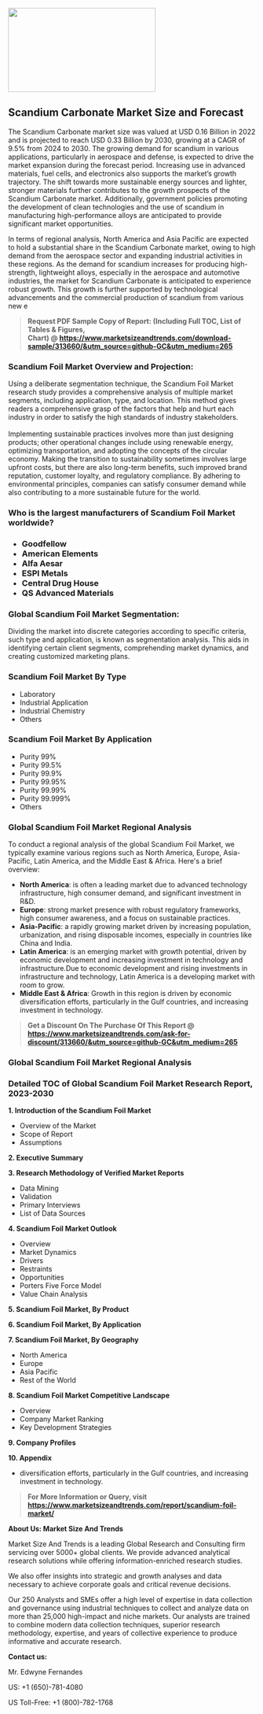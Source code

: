<p><img class="alignnone size-medium wp-image-20088" src="https://ffe5etoiles.com/wp-content/uploads/2024/12/MST1-300x171.png" alt="" width="300" height="171" /></p><h2>Scandium Carbonate Market Size and Forecast</h2><p>The Scandium Carbonate market size was valued at USD 0.16 Billion in 2022 and is projected to reach USD 0.33 Billion by 2030, growing at a CAGR of 9.5% from 2024 to 2030. The growing demand for scandium in various applications, particularly in aerospace and defense, is expected to drive the market expansion during the forecast period. Increasing use in advanced materials, fuel cells, and electronics also supports the market’s growth trajectory. The shift towards more sustainable energy sources and lighter, stronger materials further contributes to the growth prospects of the Scandium Carbonate market. Additionally, government policies promoting the development of clean technologies and the use of scandium in manufacturing high-performance alloys are anticipated to provide significant market opportunities.</p><p>In terms of regional analysis, North America and Asia Pacific are expected to hold a substantial share in the Scandium Carbonate market, owing to high demand from the aerospace sector and expanding industrial activities in these regions. As the demand for scandium increases for producing high-strength, lightweight alloys, especially in the aerospace and automotive industries, the market for Scandium Carbonate is anticipated to experience robust growth. This growth is further supported by technological advancements and the commercial production of scandium from various new e</p><blockquote id="" class=""><strong>Request PDF Sample Copy of Report: (Including Full TOC, List of Tables &amp; Figures, Chart)&nbsp;@&nbsp;<strong><a href="https://www.marketsizeandtrends.com/download-sample/313660/&utm_source=github-GC&utm_medium=265" target="_blank">https://www.marketsizeandtrends.com/download-sample/313660/&utm_source=github-GC&utm_medium=265</a></strong></strong></blockquote><h3 id="" class="">Scandium Foil Market&nbsp;Overview and Projection:</h3><p id="" class="">Using a deliberate segmentation technique, the Scandium Foil Market research study provides a comprehensive analysis of multiple market segments, including application, type, and location. This method gives readers a comprehensive grasp of the factors that help and hurt each industry in order to satisfy the high standards of industry stakeholders. <br /> <br />Implementing sustainable practices involves more than just designing products; other operational changes include using renewable energy, optimizing transportation, and adopting the concepts of the circular economy. Making the transition to sustainability sometimes involves large upfront costs, but there are also long-term benefits, such improved brand reputation, customer loyalty, and regulatory compliance. By adhering to environmental principles, companies can satisfy consumer demand while also contributing to a more sustainable future for the world.</p><h3 id="" class="">Who is the largest manufacturers of&nbsp;Scandium Foil Market worldwide?</h3><h3 class=""><p><ul><li>Goodfellow </li><li> American Elements </li><li> Alfa Aesar </li><li> ESPI Metals </li><li> Central Drug House </li><li> QS Advanced Materials</li></ul></p></h3><h3 id="" class="">Global&nbsp;Scandium Foil Market Segmentation:</h3><p id="" class="">Dividing the market into discrete categories according to specific criteria, such type and application, is known as segmentation analysis. This aids in identifying certain client segments, comprehending market dynamics, and creating customized marketing plans.</p><h3 id="" class="">Scandium Foil Market&nbsp;By Type</h3><p><p><ul><li>Laboratory</li><li> Industrial Application</li><li> Industrial Chemistry</li><li> Others</p></li></ul></p></p><h3 id="" class="">Scandium Foil Market&nbsp;By Application</h3><p class=""><p><ul><li>Purity 99%</li><li> Purity 99.5%</li><li> Purity 99.9%</li><li> Purity 99.95%</li><li> Purity 99.99%</li><li> Purity 99.999%</li><li> Others</li></ul></p></p><h3 id="" class="">Global Scandium Foil Market Regional Analysis</h3><p id="" class="">To conduct a regional analysis of the global Scandium Foil Market, we typically examine various regions such as North America, Europe, Asia-Pacific, Latin America, and the Middle East &amp; Africa. Here's a brief overview:</p><ul><li><strong>North America</strong>: is often a leading market due to advanced technology infrastructure, high consumer demand, and significant investment in R&amp;D.</li><li><strong>Europe</strong>: strong market presence with robust regulatory frameworks, high consumer awareness, and a focus on sustainable practices.</li><li><strong>Asia-Pacific</strong>: a rapidly growing market driven by increasing population, urbanization, and rising disposable incomes, especially in countries like China and India.</li><li><strong>Latin America</strong>: is an emerging market with growth potential, driven by economic development and increasing investment in technology and infrastructure.Due to economic development and rising investments in infrastructure and technology, Latin America is a developing market with room to grow.</li><li><strong>Middle East &amp; Africa</strong>: Growth in this region is driven by economic diversification efforts, particularly in the Gulf countries, and increasing investment in technology.</li></ul><blockquote id="" class=""><strong>Get a Discount On The Purchase Of This Report @ <strong><a href="https://www.marketsizeandtrends.com/ask-for-discount/313660/&utm_source=github-GC&utm_medium=265" target="_blank">https://www.marketsizeandtrends.com/ask-for-discount/313660/&utm_source=github-GC&utm_medium=265</a></strong></strong></blockquote><h3 id="" class="">Global Scandium Foil Market Regional Analysis</h3><h3 id="" class="">Detailed TOC of Global Scandium Foil Market Research Report, 2023-2030</h3><p id="" class=""><strong>1. Introduction of the Scandium Foil Market</strong></p><ul><li>Overview of the Market</li><li>Scope of Report</li><li>Assumptions</li></ul><p id="" class=""><strong>2. Executive Summary</strong></p><p id="" class=""><strong>3. Research Methodology of Verified Market Reports</strong></p><ul><li>Data Mining</li><li>Validation</li><li>Primary Interviews</li><li>List of Data Sources</li></ul><p id="" class=""><strong>4. Scandium Foil Market Outlook</strong></p><ul><li>Overview</li><li>Market Dynamics</li><li>Drivers</li><li>Restraints</li><li>Opportunities</li><li>Porters Five Force Model</li><li>Value Chain Analysis</li></ul><p id="" class=""><strong>5. Scandium Foil Market, By Product</strong></p><p id="" class=""><strong>6. Scandium Foil Market, By Application</strong></p><p id="" class=""><strong>7. Scandium Foil Market, By Geography</strong></p><ul><li>North America</li><li>Europe</li><li>Asia Pacific</li><li>Rest of the World</li></ul><p id="" class=""><strong>8. Scandium Foil Market Competitive Landscape</strong></p><ul><li>Overview</li><li>Company Market Ranking</li><li>Key Development Strategies</li></ul><p id="" class=""><strong>9. Company Profiles</strong></p><p id="" class=""><strong>10. Appendix</strong></p><ul><li>diversification efforts, particularly in the Gulf countries, and increasing investment in technology.</li></ul><blockquote id="" class=""><strong>For More Information or Query, visit <strong><strong><a href="https://www.marketsizeandtrends.com/report/scandium-foil-market/" target="_blank">https://www.marketsizeandtrends.com/report/scandium-foil-market/</a></strong></strong></strong></blockquote><p id="" class=""><strong>About Us: Market Size And Trends</strong></p><p id="" class="">Market Size And Trends is a leading Global Research and Consulting firm servicing over 5000+ global clients. We provide advanced analytical research solutions while offering information-enriched research studies.</p><p id="" class="">We also offer insights into strategic and growth analyses and data necessary to achieve corporate goals and critical revenue decisions.</p><p id="" class="">Our 250 Analysts and SMEs offer a high level of expertise in data collection and governance using industrial techniques to collect and analyze data on more than 25,000 high-impact and niche markets. Our analysts are trained to combine modern data collection techniques, superior research methodology, expertise, and years of collective experience to produce informative and accurate research.</p><p id="" class=""><strong>Contact us:</strong></p><p id="" class="">Mr. Edwyne Fernandes</p><p id="" class="">US: +1 (650)-781-4080</p><p id="" class="">US Toll-Free: +1 (800)-782-1768</p>
